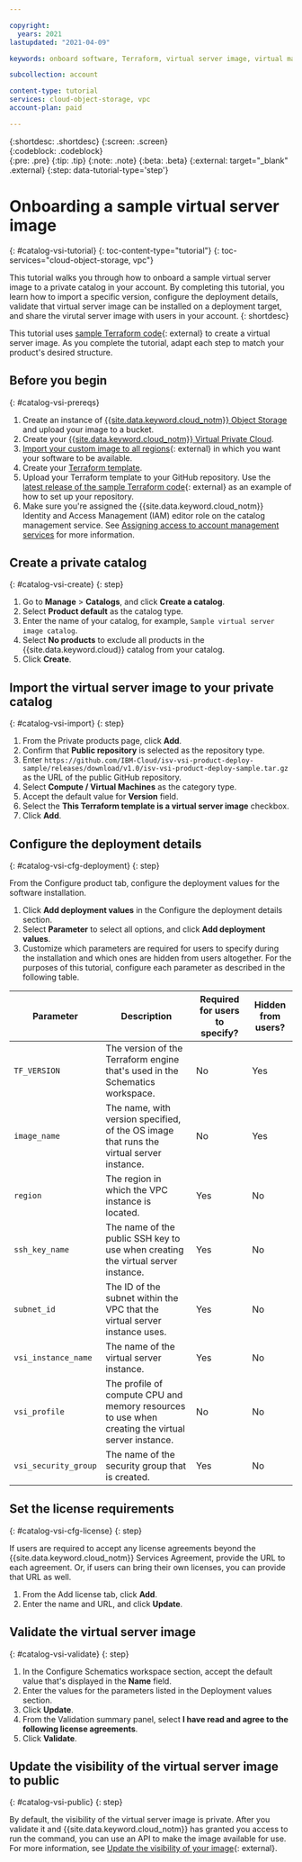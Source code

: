 ```yaml
---

copyright:
  years: 2021
lastupdated: "2021-04-09"

keywords: onboard software, Terraform, virtual server image, virtual machine image, image, vm, vsi, validate, test, VSI image, VM image, private catalog

subcollection: account

content-type: tutorial
services: cloud-object-storage, vpc
account-plan: paid 

---
```


{:shortdesc: .shortdesc}
{:screen: .screen}  
{:codeblock: .codeblock}  
{:pre: .pre}
{:tip: .tip}
{:note: .note}
{:beta: .beta}
{:external: target="_blank" .external}
{:step: data-tutorial-type='step'} 


# Onboarding a sample virtual server image 
{: #catalog-vsi-tutorial}
{: toc-content-type="tutorial"}
{: toc-services="cloud-object-storage, vpc"} 

This tutorial walks you through how to onboard a sample virtual server image to a private catalog in your account. By completing this tutorial, you learn how to import a specific version, configure the  deployment details, validate that virtual server image can be installed on a deployment target, and share the virutal server image with users in your account. 
{: shortdesc}

This tutorial uses [sample Terraform code](https://github.com/IBM-Cloud/isv-vsi-product-deploy-sample){: external} to create a virtual server image. As you complete the tutorial, adapt each step to match your product's desired structure. 

## Before you begin
{: #catalog-vsi-prereqs}

1. Create an instance of [{{site.data.keyword.cloud_notm}} Object Storage](/docs/cloud-object-storage?topic=cloud-object-storage-getting-started-cloud-object-storage) and upload your image to a bucket.
2. Create your [{{site.data.keyword.cloud_notm}} Virtual Private Cloud](/docs/vpc?topic=vpc-getting-started). 
3. [Import your custom image to all regions](https://github.com/IBM-Cloud/isv-vsi-product-deploy-sample/tree/main#import-your-custom-image-to-all-supported-regions){: external} in which you want your software to be available. 
4. Create your [Terraform template](/docs/schematics?topic=schematics-create-tf-config). 
5. Upload your Terraform template to your GitHub repository. Use the [latest release of the sample Terraform code](https://github.com/IBM-Cloud/isv-vsi-product-deploy-sample/releases/tag/v1.0 ){: external} as an example of how to set up your repository. 
6. Make sure you're assigned the {{site.data.keyword.cloud_notm}} Identity and Access Management (IAM) editor role on the catalog management service. See [Assigning access to account management services](/docs/account?topic=account-account-services) for more information.

## Create a private catalog
{: #catalog-vsi-create}
{: step}

1. Go to **Manage** > **Catalogs**, and click **Create a catalog**. 
1. Select **Product default** as the catalog type. 
1. Enter the name of your catalog, for example, `Sample virtual server image catalog`.
1. Select **No products** to exclude all products in the {{site.data.keyword.cloud}} catalog from your catalog.
1. Click **Create**.

## Import the virtual server image to your private catalog
{: #catalog-vsi-import}
{: step}

1. From the Private products page, click **Add**.
4. Confirm that **Public repository** is selected as the repository type.
5. Enter `https://github.com/IBM-Cloud/isv-vsi-product-deploy-sample/releases/download/v1.0/isv-vsi-product-deploy-sample.tar.gz` as the URL of the public GitHub repository. 
6. Select **Compute / Virtual Machines** as the category type.
6. Accept the default value for **Version** field.
7. Select the **This Terraform template is a virtual server image** checkbox. 
8. Click **Add**.

## Configure the deployment details
{: #catalog-vsi-cfg-deployment}
{: step}

From the Configure product tab, configure the deployment values for the software installation.

1. Click **Add deployment values** in the Configure the deployment details section.
2. Select **Parameter** to select all options, and click **Add deployment values**.
3. Customize which parameters are required for users to specify during the installation and which ones are hidden from users altogether. For the purposes of this tutorial, configure each parameter as described in the following table.

| Parameter | Description | Required for users to specify? | Hidden from users? |
| --- | ---------- | --- | --- | 
| `TF_VERSION` | The version of the Terraform engine that's used in the Schematics workspace. | No | Yes |
| `image_name` | The name, with version specified, of the OS image that runs the virtual server instance. | No | Yes | 
| `region` | The region in which the VPC instance is located. | Yes | No |
| `ssh_key_name` | The name of the public SSH key to use when creating the virtual server instance. | Yes | No |
| `subnet_id` | The ID of the subnet within the VPC that the virtual server instance uses. | Yes | No |
| `vsi_instance_name` | The name of the virtual server instance. | Yes | No |
| `vsi_profile` | The profile of compute CPU and memory resources to use when creating the virtual server instance. | No | No |
| `vsi_security_group` | The name of the security group that is created. | Yes | No |
  
## Set the license requirements
{: #catalog-vsi-cfg-license}
{: step}

If users are required to accept any license agreements beyond the {{site.data.keyword.cloud_notm}} Services Agreement, provide the URL to each agreement. Or, if users can bring their own licenses, you can provide that URL as well.  

1. From the Add license tab, click **Add**. 
2. Enter the name and URL, and click **Update**.


## Validate the virtual server image
{: #catalog-vsi-validate}
{: step}

1. In the Configure Schematics workspace section, accept the default value that's displayed in the **Name** field. 
1. Enter the values for the parameters listed in the Deployment values section.
1. Click **Update**.
2. From the Validation summary panel, select **I have read and agree to the following license agreements**.
3. Click **Validate**.

## Update the visibility of the virtual server image to public 
{: #catalog-vsi-public}
{: step}

By default, the visibility of the virtual server image is private. After you validate it and {{site.data.keyword.cloud_notm}} has granted you access to run the command, you can use an API to make the image available for use. For more information, see [Update the visibility of your image](https://github.com/IBM-Cloud/isv-vsi-product-deploy-sample/tree/v1.0#update-the-visibility-of-your-image-patch-api){: external}.



